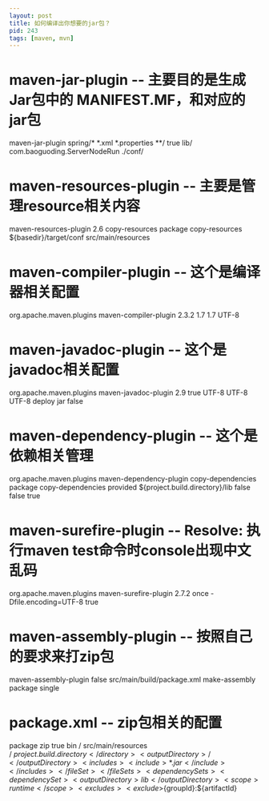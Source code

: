 ```yaml
---
layout: post
title: 如何编译出你想要的jar包？
pid: 243
tags: [maven, mvn]
---
```


# maven-jar-plugin  -- 主要目的是生成 Jar包中的 MANIFEST.MF，和对应的jar包

<plugin>
	<artifactId>maven-jar-plugin</artifactId>
	<configuration>
		<excludes>
			<exclude>spring/*</exclude>
			<exclude>*.xml</exclude>
			<exclude>*.properties</exclude>
		</excludes>
		<includes>
			<include>**/</include>
		</includes>
		<archive>
			<manifest>
				<addClasspath>true</addClasspath>
				<classpathPrefix>lib/</classpathPrefix>  <!-- 这个是引用到的包 -->
				<mainClass>com.baoguoding.ServerNodeRun</mainClass>
			</manifest>
			<manifestEntries>
				<Class-Path>./conf/</Class-Path>  <!-- 这个和下面的配置文件想对应 -->
			</manifestEntries>
		</archive>
	</configuration>
</plugin>


# maven-resources-plugin  -- 主要是管理resource相关内容

<plugin>
	<artifactId>maven-resources-plugin</artifactId>
	<version>2.6</version>
	<executions>
		<execution>
			<id>copy-resources</id>
			<phase>package</phase>
			<goals>
				<goal>copy-resources</goal>
			</goals>
			<configuration>
				<outputDirectory>${basedir}/target/conf</outputDirectory>
				<resources>
					<resource>
						<directory>src/main/resources</directory>
					</resource>
				</resources>
			</configuration>
		</execution>
	</executions>
</plugin>

# maven-compiler-plugin  -- 这个是编译器相关配置

<plugin>
	<groupId>org.apache.maven.plugins</groupId>
	<artifactId>maven-compiler-plugin</artifactId>
	<version>2.3.2</version>
	<configuration>
		<target>1.7</target>
		<source>1.7</source>
		<encoding>UTF-8</encoding>
	</configuration>
</plugin>


# maven-javadoc-plugin  -- 这个是javadoc相关配置

<plugin>
	<groupId>org.apache.maven.plugins</groupId>
	<artifactId>maven-javadoc-plugin</artifactId>
	<version>2.9</version>
	<configuration>
		<aggregate>true</aggregate>
		<charset>UTF-8</charset>
		<encoding>UTF-8</encoding>
		<docencoding>UTF-8</docencoding>
	</configuration>
	<executions>
		<execution>
			<phase>deploy</phase>
			<goals>
				<goal>jar</goal>
			</goals>
			<inherited>false</inherited>
		</execution>
	</executions>
</plugin>

# maven-dependency-plugin -- 这个是依赖相关管理

<plugin>
	<groupId>org.apache.maven.plugins</groupId>
	<artifactId>maven-dependency-plugin</artifactId>
	<executions>
		<execution>
			<id>copy-dependencies</id>
			<phase>package</phase>
			<goals>
				<goal>copy-dependencies</goal>
			</goals>
			<configuration>
				<excludeScope>provided</excludeScope>
				<outputDirectory>${project.build.directory}/lib</outputDirectory>
				<overWriteReleases>false</overWriteReleases>
				<overWriteSnapshots>false</overWriteSnapshots>
				<overWriteIfNewer>true</overWriteIfNewer>
			</configuration>
		</execution>
	</executions>
</plugin>


# maven-surefire-plugin  --  	Resolve: 执行maven test命令时console出现中文乱码

<plugin>
	<groupId>org.apache.maven.plugins</groupId>
	<artifactId>maven-surefire-plugin</artifactId>
	<version>2.7.2</version>
	<configuration>
		<forkMode>once</forkMode>
		<argLine>-Dfile.encoding=UTF-8</argLine>
		<skipTests>true</skipTests>
	</configuration>
</plugin>


# maven-assembly-plugin  -- 按照自己的要求来打zip包

<plugin>
	<artifactId>maven-assembly-plugin</artifactId>
	<configuration>
		<!-- not append assembly id in release file name -->
		<appendAssemblyId>false</appendAssemblyId>
		<descriptors>
			<descriptor>src/main/build/package.xml</descriptor>
		</descriptors>
	</configuration>
	<executions>
		<execution>
			<id>make-assembly</id>
			<phase>package</phase>
			<goals>
				<goal>single</goal>
			</goals>
		</execution>
	</executions>
</plugin>


# package.xml  -- zip包相关的配置

<?xml version="1.0" encoding="UTF-8"?>
<assembly
	xmlns="http://maven.apache.org/plugins/maven-assembly-plugin/assembly/1.1.3"
	xmlns:xsi="http://www.w3.org/2001/XMLSchema-instance"
	xsi:schemaLocation="http://maven.apache.org/plugins/maven-assembly-plugin/assembly/1.1.3 http://maven.apache.org/xsd/assembly-1.1.3.xsd">
	<id>package</id>
	<formats>
		<format>zip</format>
	</formats>
	<includeBaseDirectory>true</includeBaseDirectory>
	<fileSets>
		<fileSet>
			<directory>bin</directory>
			<outputDirectory>/</outputDirectory>
		</fileSet>
		<fileSet>
			<directory>src/main/resources</directory>			
			<outputDirectory>/</outputDirectory>
		</fileSet>
		<fileSet>
			<directory>${project.build.directory}</directory>
			<outputDirectory>/</outputDirectory>
			<includes>
				<include>*.jar</include>
			</includes>
		</fileSet>
	</fileSets>
	<dependencySets>
		<dependencySet>
			<outputDirectory>lib</outputDirectory>
			<scope>runtime</scope>
			<excludes>
				<exclude>${groupId}:${artifactId}</exclude>
			</excludes>
		</dependencySet>
	</dependencySets>
</assembly>  
